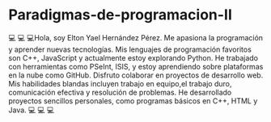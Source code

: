  # Paradigmas-de-programacion-II

 💻 💻 💻Hola, soy Elton Yael Hernández Pérez. Me apasiona la programación y aprender nuevas tecnologías. Mis lenguajes de programación favoritos son C++, JavaScript y actualmente estoy explorando Python. He trabajado con herramientas como PSeInt, ISIS, y estoy aprendiendo sobre plataformas en la nube como GitHub. Disfruto colaborar en proyectos de desarrollo web. Mis habilidades blandas incluyen trabajo en equipo,el trabajo duro, comunicación efectiva y resolución de problemas. He desarrollado proyectos sencillos personales, como programas básicos en C++, HTML y Java. 💻 💻 💻
